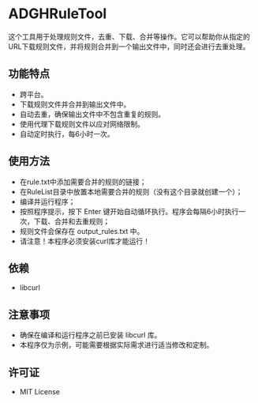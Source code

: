 # ADGHRuleTool

这个工具用于处理规则文件，去重、下载、合并等操作。它可以帮助你从指定的URL下载规则文件，并将规则合并到一个输出文件中，同时还会进行去重处理。

## 功能特点

- 跨平台。
- 下载规则文件并合并到输出文件中。
- 自动去重，确保输出文件中不包含重复的规则。
- 使用代理下载规则文件以应对网络限制。
- 自动定时执行，每6小时一次。

## 使用方法

- 在rule.txt中添加需要合并的规则的链接；
- 在RuleList目录中放置本地需要合并的规则（没有这个目录就创建一个）；
- 编译并运行程序；
- 按照程序提示，按下 Enter 键开始自动循环执行。程序会每隔6小时执行一次，下载、合并和去重规则；
- 规则文件会保存在 output_rules.txt 中。
- 请注意！本程序必须安装curl库才能运行！

## 依赖

- libcurl

## 注意事项

- 确保在编译和运行程序之前已安装 libcurl 库。
- 本程序仅为示例，可能需要根据实际需求进行适当修改和定制。

## 许可证

- MIT License
